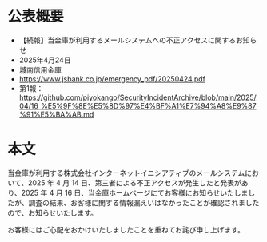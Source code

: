 # 公表概要
- 【続報】当金庫が利用するメールシステムへの不正アクセスに関するお知らせ 
- 2025年4月24日
- 城南信用金庫
- https://www.jsbank.co.jp/emergency_pdf/20250424.pdf
- 第1報：https://github.com/piyokango/SecurityIncidentArchive/blob/main/2025/04/16_%E5%9F%8E%E5%8D%97%E4%BF%A1%E7%94%A8%E9%87%91%E5%BA%AB.md

# 本文
当金庫が利用する株式会社インターネットイニシアティブのメールシステムにおいて、2025 年 4 月 14 日、第三者による不正アクセスが発生したと発表があり、2025 年 4 月 16 日、当金庫ホームページにてお客様にお知らせいたしましたが、調査の結果、お客様に関する情報漏えいはなかったことが確認されましたので、お知らせいたします。

お客様にはご心配をおかけいたしましたことを重ねてお詫び申し上げます。
